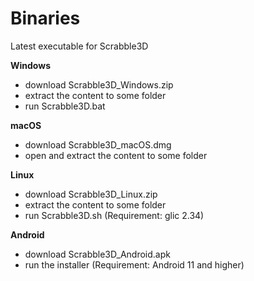 # Binaries
Latest executable for Scrabble3D

**Windows**
* download Scrabble3D_Windows.zip
* extract the content to some folder
* run Scrabble3D.bat

**macOS**
* download Scrabble3D_macOS.dmg
* open and extract the content to some folder

**Linux**
* download Scrabble3D_Linux.zip
* extract the content to some folder
* run Scrabble3D.sh
(Requirement: glic 2.34)

**Android**
* download Scrabble3D_Android.apk
* run the installer
(Requirement: Android 11 and higher)
